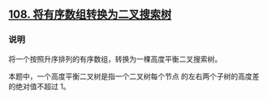 ## [108. 将有序数组转换为二叉搜索树](https://leetcode-cn.com/problems/convert-sorted-array-to-binary-search-tree/)

### 说明
将一个按照升序排列的有序数组，转换为一棵高度平衡二叉搜索树。

本题中，一个高度平衡二叉树是指一个二叉树每个节点 的左右两个子树的高度差的绝对值不超过 1。